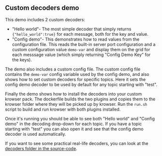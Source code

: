 ## Custom decoders demo

This demo includes 2 custom decoders:
- "Hello world"- The most simple decoder that simply returns `{"hello_world":true}` for each message, both for the key and value.
- "Config demo"- This demonstrates how to read values from the configuration file. This reads the built-in server port configuration and a custom configuration value `demo-var` and display them on the grid for each messsage value (which simply returning "Config Demo Key" for the keys).

The demo also includes a custom config file. The custom config file contains the `demo-var` config variable used by the config demo, and also shows how to set custom decoders for specific topics. Here it sets the config demo decoder to be used by default for any topic starting with "test".

Finally the demo shows how to install the decoders into your custom krowser pack. The dockerfile builds the two plugins and copies them to the krowser folder where they will be picked up by krowser.
Run the `run.sh` script to build and run krowser with both plugins installed.

Once it's running you should be able to see both "Hello world" and "Config demo" in the decoding drop-down for each topic. If you have a topic starting with "test" you can also open it and see that the config demo decoder is used automatically.

If you want to see some practical real-life decoders, you can look at the [decoders folder in the source-code](./../../../src/server/decoders).